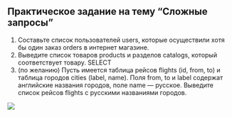 ## Практическое задание на тему “Сложные запросы”

1.  Составьте список пользователей users, которые осуществили хотя бы один заказ orders в интернет магазине.
2.  Выведите список товаров products и разделов catalogs, который соответствует товару. SELECT
3.  (по желанию) Пусть имеется таблица рейсов flights (id, from, to) и таблица городов cities (label, name). Поля from, to и label содержат английские названия городов, поле name — русское. Выведите список рейсов flights с русскими названиями городов.

![](https://lh4.googleusercontent.com/-HKyFX7lURAQhyA2ulpGgy1rh3W2Wl6-BKi8FKK7BYdj-aCCbWBSzL-C_BtxG5Yl6ZzxzpVDBjQerXuiG7eIM0ZDj8uIYhd91FJ8nQ8XT5wdS0A9knH4BVD3zRRpToLhoWtZff4fBKX8KSJHysiQWg)
